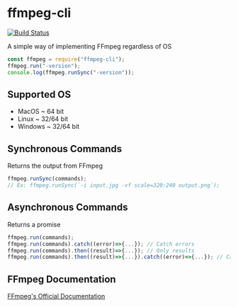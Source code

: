# ffmpeg-cli
[![Build Status](https://travis-ci.com/PotatoParser/ffmpeg-cli.svg?branch=master)](https://travis-ci.com/PotatoParser/ffmpeg-cli.svg?branch=master)

A simple way of implementing FFmpeg regardless of OS
```javascript
const ffmpeg = require("ffmpeg-cli");
ffmpeg.run("-version");
console.log(ffmpeg.runSync("-version"));
```
## Supported OS
+ MacOS ~ 64 bit
+ Linux ~ 32/64 bit
+ Windows ~ 32/64 bit

## Synchronous Commands
Returns the output from FFmpeg
```javascript
ffmpeg.runSync(commands);
// Ex: ffmpeg.runSync(`-i input.jpg -vf scale=320:240 output.png`);
```
## Asynchronous Commands
Returns a promise
```javascript
ffmpeg.run(commands);
ffmpeg.run(commands).catch((error)=>{...}); // Catch errors
ffmpeg.run(commands).then((result)=>{...}); // Only results
ffmpeg.run(commands).then((result)=>{...}).catch((error)=>{...}); // Catches when errors found
```

## FFmpeg Documentation
[FFmpeg's Official Documentation](https://www.ffmpeg.org/ffmpeg.html)
